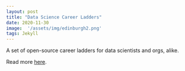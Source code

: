 ```yaml
---
layout: post
title: "Data Science Career Ladders"
date: 2020-11-30
image:  '/assets/img/edinburgh2.png'
tags: Jekyll
---
```


A set of open-source career ladders for data scientists and orgs, alike.

Read more [here](https://towardsdatascience.com/data-science-career-ladders-6814fa0a8cc).
